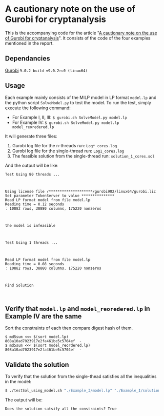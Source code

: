 
# A cautionary note on the use of  Gurobi for cryptanalysis
This is the accompanying code for the article "[A cautionary note on the use of  Gurobi for cryptanalysis](https://eprint.iacr.org/2020/1112)". It consists of the code of the four examples mentioned in the report.
## Dependancies
[Gurobi](https://www.gurobi.com/) `9.0.2 build v9.0.2rc0 (linux64)`

## Usage
Each example mainly consists of the MILP model in LP format `model.lp` and the python script `SolveModel.py` to test the model. 
To run the test, simply execute the following command:
- For Example I, II, III: ```$ gurobi.sh SolveModel.py model.lp```
- For Example IV: ```$ gurobi.sh SolveModel.py model.lp model_reoredered.lp```

It will generate three files: 
1. Gurobi log file for the n-threads run: `Log*_cores.log`
2. Gurobi log file for the single-thread run: `Log1_cores.log`
3. The feasible solution from the single-thread run: `solution_1_cores.sol`

And the output will be like:
```
Test Using 80 threads ...



Using license file /********************/gurobi902/linux64/gurobi.lic
Set parameter TokenServer to value ***************
Read LP format model from file model.lp
Reading time = 0.12 seconds
: 10882 rows, 38880 columns, 175220 nonzeros



the model is infeasible



Test Using 1 threads ...



Read LP format model from file model.lp
Reading time = 0.08 seconds
: 10882 rows, 38880 columns, 175220 nonzeros



Find Solution



```
## Verify that `model.lp` and `model_reoredered.lp` in Example IV are the same
Sort the constraints of each then compare digest hash of them.
```
$ md5sum <<< $(sort model.lp)
808a10ad7023917e2fa461be5c5704ef  -
$ md5sum <<< $(sort model_reordered.lp)
808a10ad7023917e2fa461be5c5704ef  -
```

## Validate the solution
To verify that the solution from the single-thead satisfies all the inequalities in the model:
```bash
$ ./testSol_using_model.sh "./Example_I/model.lp" "./Example_I/solution_1_cores.sol"
```
The output will be:
```
Does the solution satsify all the constraints? True
```
